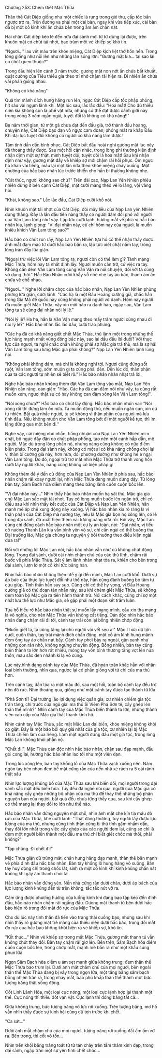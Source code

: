 




Chương 253: Chém Giết Mặc Thừa


Thân thể Cát Diệp giống như một chiếc lá rụng trong gió thu, cấp tốc bắn ngược trở ra. Trên đường va phải một cái bàn, ngay khi vừa tiếp xúc, cái bàn đã bị một cỗ kình khí ẩn chứa bên trong ầm ầm chấn nát.

Hai chân Cát diệp kéo lê đến nửa đại sảnh mới từ từ dừng lại được, trên khuôn mặt có chút tái nhợt, bao trùm một vẻ khiếp sợ khó tin.

"Ngươi..." lau vết máu trên khóe miệng, Cát Diệp kịch liệt thở hổn hển. Trong lòng giống như nỗi lên như những làn sóng lớn: "Gương mặt kia... tại sao lại có chút quen thuộc?"

Trong đầu hiện lên cảnh 3 năm trước, gương mặt non nớt ẩn chứa bất khuất, quật cường của Tiêu thiếu gia theo trí nhớ chậm rãi hiện ra. Dĩ nhiên ẩn chứa vài phần giống nhau.

"Không có khả năng"

Quả tim mãnh đích hung hăng run lên, ngực Cát Diệp cấp tốc phập phồng, hít sâu vài ngụm lãnh khí. Một lúc sau, lắc lắc đầu: "Hoa mắt! Cho dù thiếu niên kia không còn là phế vật nữa, nhưng có thể đạt được cảnh giới này trong vòng 3 năm ngắn ngủi, tuyệt đối là không có khả năng!!"

Ba năm thời gian, từ một gã chưa đạt đến đấu giả, trở thành đấu hoàng, chuyện này, Cát Diệp bạo dạn vỗ ngực cam đoan, phóng mắt ra khắp Đấu Khí đại lục tuyệt đối không có người có khả năng làm được!

Tâm tình dần dần bình phục, Cát Diệp bắt đầu hoài nghi gương mặt lúc nãy đã thoáng thấy được. Sau một hồi cân nhắc, trong lòng phi thường kiên định nhận định một sự thật, mình tuyệt đối, tuyệt đối là hoa mắt! Sau khi nhận định như vậy, gương mặt đầy vẻ khiếp sợ mới chậm rãi hồi phục. Ôm ngực ho khan vài tiếng, máu lại một lần nửa theo khóe miệng chảy xuống. Một chưởng của hắc bào nhân lúc trước khiến cho hắn bi thương không nhẹ.

"Cát thúc, người không sao chứ?" Trên đài cao, Nạp Lan Yên Nhiên phiêu nhiên dừng ở bên cạnh Cát Diệp, mặt cười mang theo vẻ lo lắng, vội vàng hỏi.

"Khái, không sao." Lắc lắc đầu, Cát Diệp cười khổ nói.

Nhìn khuôn mặt tái nhợt của Cát Diệp, đôi mày liễu của Nạp Lan yên Nhiên dựng thẳng. Đây là lần đầu tiên nàng thấy có người dám đối phó với người của Vân Lam tông như vậy. Lập tức cười lạnh, hướng mắt về phía vị hắc bào nhân kia, lạnh giọng: "Vị đại nhân này, cử chỉ hôm nay của ngươi, là muốn khiêu khích Vân Lam tông sao?"

Hắc bào có chút run rẩy, Nạp Lan Yên Nhiên tựa hồ có thể nhận thấy được ánh mắt đạm mạc từ dưới hắc bào bắn ra, lập tức xiết chặt nắm tay, tròng lòng tràn đầy lửa giận.

"Ngoại trừ việc lôi Vân Lam tông ra, ngươi còn có thể làm gì? Tánh mạng Mặc Thừa, hôm nay ta nhất định lấy. Ngươi muốn cản trở, cứ việc ra tay. Không cần đem Vân Lam tông cùng Vân Vận ra nói chuyện, đối với ta cũng vô dụng thôi." Hắc Bào Nhân cười khẩy vỗ nhè nhẹ tay áo bào, thanh âm ẩn chứa vẻ chế nhạo.

"Ngươi..." Nghe lời châm chọc của hắc bào nhân, Nạp Lan Yên Nhiên phừng phừng lửa giận, cười lạnh: "Các hạ là một Đấu Hoàng cường giả, chắc hẳn trong Gia Mã đế quốc này cũng không phải người vô danh. Hôm nay ngươi đã muốn giết Mặc Thừa, vậy xin mời báo ra danh hào, ngày sau, Vân Lam tông ta sẽ cùng đại nhân nói lý lẽ."

"Nói lý lẽ? Ha ha, hẳn là Vân Vận mang theo mấy trăm người cùng nhau đi nói lý lẽ?" Hắc bào nhân lắc lắc đầu, cười trào phúng.

"Các hạ đã có khả năng giết chết Mặc Thừa, thủ lãnh một trong những thế lực hùng mạnh nhất vùng đông bắc này, sao lại dấu đầu lòi đuôi? Với thực lực của ngươi, ta nghĩ chắc chắn không phải sợ Mặc gia trả thù, mà là sợ hãi Vân Lam tông sau lưng Mặc gia phải không?" Nạp Lan Yên Nhiên lạnh lùng nói.

"Không phải không dám, mà chỉ là không nghĩ tới. Ngươi cũng đừng sốt ruột, Vân lam tông, sớm muộn gì ta cũng phải đến. Đến lúc đó, thân phận của ta các ngươi tự nhiên sẽ biết rõ." Hắc bào nhân nhàn nhạt trả lời.

Nghe hắc bào nhân không thèm đặt Vân Lam tông vào mắt, Nạp Lan Yên Nhiên cắn răng, oán giận: "Hảo. Các hạ đã can đảm nói như vậy, ta cũng rất muốn xem, ngươi thật sự có hay không can đảm xông lên Vân Lam tông!".

"Nói xong chưa?" Hắc bào có chút lay động. Hắc bào nhân nhún vai: "Nói xong rồi thì đừng làm ồn nữa. Ta muốn động thủ, nếu muốn ngăn cản, xin cứ tự nhiên. Bất quá nhắc ngươi, ta sẽ không vì thân phận của ngươi mà lưu tình đâu. Nếu không muốn cho Vân Lam tông bớt đi một người kế tục, thì im lặng đứng qua một bên đi."

Nghe vậy, cái miệng nhỏ nhắn, hồng nhuận của Nạp Lan Yên Nhiên mím chặt, bộ ngực đầy đặn có chút phập phồng, tạo nên một cảnh hấp dẫn, mê người. Mặc dù trong lòng phẫn nộ, nhưng nàng cũng không có nữa điểm biện pháp. Trong đại sảnh này, không có một ai có khả năng chống chọi lại vị thần bí cường giả này, hơn nữa, đối phương dường như không hề e ngại Vân Lam tông. Do đó, ngoại trừ trơ mắt nhìn Mặc Thừa trở thành vong hồn dưới tay người khác, nàng cũng không có biện pháp gì.

Không thèm để ý đến cử động của Nạp Lan Yên Nhiên ở phía sau, hắc bào nhân chậm rãi xoay người lại, nhìn Mặc Thừa đang muốn dứng dậy. Từ lòng bàn tay, Sâm Bạch hỏa diễm mang theo băng lãnh cuồn cuộn bốc lên.

"Vị đại nhân này..." Nhìn thấy hắc bào nhân muốn hạ sát thủ, Mặc gia gia chủ Mặc Lan sắc mặt tái nhợt. Tuy có lòng muốn bước lên ngăn trở, chỉ có điều sau khi nhìn thấy kết cuộc của Cát Diệp và Nạp Lan Yên Nhiên, hắn mạnh mẽ áp chế xung động này xuống. Vị hắc bào nhân kia rõ ràng là vì thân phận của Cát Diệp mà nương tay, nếu là Mặc gia bọn họ xông lên, có lẽ trong đại sảnh, đã xuất hiện thêm vài tượng băng nữa rồi. Bởi vậy, Mặc Lan cũng chỉ đứng cách hắc bào nhân một cự ly an toàn, nói: "Đại nhân, vị tiểu cô nương Thanh Lân kia vẫn bình yên vô sự, chỉ cần ngài có thể buông tha Đại trưởng lão, Mặc gia chúng ta nguyện ý bồi thường theo điều kiện ngài đưa ra!"

Đối với những lời Mặc Lan nói, hắc bào nhân vẫn như cũ không chút động lòng. Trong đại sảnh, dưới cái nhìn chăm chú của các thủ lĩnh, chậm rãi bước về phía Mặc Thừa. Sát ý âm lãnh nhàn nhạt tỏa ra, khiến cho bên trong đại sảnh, lượn lờ một cỗ khí tức băng hàn.

Nhìn hắc bào nhân không thèm để ý gì đến mình, Mặc Lan cười khổ. Dưới sự áp bức của thực lực tuyệt đối như thế này, hắn cũng đành buông bỏ tâm tư cứu giúp. Tinh thần hắn suy sụp. Cũng chỉ có thể hy vọng, vị Đấu Hoàng cường giả có thủ đoạn tàn nhẫn này, sau khi chém giết Mặc Thừa, sẽ không đem toàn bộ Mặc gia ra tiến hành thanh trừ. Nói cách khác, cũng chỉ sợ một nhất lưu thế lực như Mặc gia, sẽ gặp phải một đoạn kết trầm luân.

Tựa hồ hiểu rõ hắc bào nhân thật sự muốn lấy mạng mình, cầu xin tha mạng là vô nghĩa, cho nên Mặc Thừa vẫn không cất tiếng. Oán độc nhìn hắc bào nhân đang chậm rãi đi tới, cánh tay trái còn lại bỗng nhiên chớp động.

"Muốn giết ta, ta cũng tặng lại cho ngươi vài vết sẹo a!" Mặc Thừa dữ tợn cười, cuộn thân, tay trái mãnh đích chấn động, một cổ ám kình hung mãnh đem ống tay áo chấn nát bấy. Cánh tay phơi bày ra ngoài, gân xanh như những con rắn nhỏ, không ngừng chuyển động. Bỗng nhiên, bàn tay cũng biến thành to lớn hơn rất nhiều, móng tay vốn bình thường tăng vọt lên nửa thốn, màu sắc đen nhánh kì lạ vô cùng.

Lúc này,hình dạng cánh tay của Mặc Thừa, đã hoàn toàn khác hẳn với nhân loại bình thường, nhìn qua, ngược lại có phần giống với tứ chi của ma thú hơn.

Trên cánh tay, dần tỏa ra một màu đỏ, sau một hồi, toàn bộ cánh tay đều trở nên đỏ rực. Nhìn thoáng qua, giống như một cánh tay được tạo thành từ lửa.

"Phá Sơn tí? Đại trưởng lão lợi dụng việc quản gia, cư nhiên chiếm gia tộc trân tàng, chi trước của ngũ giai ma thú Sí Viêm Phá Sơn tê, cấy ghép lên thân thể mình?" Nhìn cánh tay của Mặc Thừa biến thành to lớn, những thành viên cao cấp của Mặc gia thất thanh kinh hô.

Nhìn cánh tay Mặc Thừa, sắc mặt Mặc Lan đại biến, khóe miệng không khỏi co giật. Đây là một bảo bối quý giá nhất của gia tộc, cư nhiên lại bị Mặc Thừa chiếm làm của riêng. Làm một người đứng đầu một gia tộc, trong lòng Mặc Lan không khỏi phẫn nộ.

"Chết đi!". Mặc Thừa oán độc nhìn hắc bào nhân, chân sau đạp mạnh, đầu gối cong lại, hướng hắc bào nhân lao tới như một viên đạn.

Trong lúc xông lên, bàn tay khổng lồ của Mặc Thừa vạch xuống nền. Năm ngón tay bén nhọn đem bề mặt cứng rắn của nền nhà xé rách ra 5 cái rãnh thật sâu

Nhìn lực lượng khủng bố của Mặc Thừa sau khi biến đổi, mọi người trong đại sảnh sắc mặt đều biến hóa. Tuy đều đã nghe nói qua, người của Mặc gia có khả năng cấy ghép những bộ phận của ma thú để thay thế những bộ phận nguyên bản của người, bất quá đều chưa từng thấy qua, sau khi cấy ghép có thể mang lại thay đổi to lớn như thế nào.

Hắc bào nhân vẫn đứng nguyên một chỗ, nhìn ánh mắt che kín tia máu đỏ rực của Mặc Thừa, khẽ cười lạnh: "Thật đáng thương, tuy ngươi lấy được lực lượng của ma thú, nhưng cũng tinh thần cũng bị thú tính gặm nhấm dần, thay đổi lớn nhất trong việc cấy ghép của các người đem lại, cũng sợ chỉ là đem một người biến thành một đầu ma thú chỉ biết giết chóc mà thôi, phải không?"

"Tạp chủng. Đi chết đi!"

Mặc Thừa giận dữ trùng mắt, chân hung hăng đạp mạnh, thân thể bắn mạnh về phía đỉnh đầu hắc bào nhân. Bàn tay khổng lồ hung hăng vồ xuống. Bàn tay huy động chỉ trong chốc lát, sinh ra một cổ kình khí kinh khủng chấn nát không khí gây âm thanh chói tai.

Hắc bào nhân vẫn đứng yên. Nền nhà cứng rắn dưới chân, dưới áp bách của lực lượng kinh khủng đến từ trên không, tấc tấc nứt vỡ ra.

Cảm ứng được phương hướng của luồng kình khí đang bạo tập kéo đến đỉnh đầu, hắc bào nhân chậm rãi ngẩng đầu. Gương mặt thanh tú bên dưới hắc bào hiện rõ trong đôi mắt đỏ rực của Mặc Thừa.

Cho dù lúc này tinh thần đã tiến vào trạng thái cuồng bạo, nhưng sau khi nhìn thấy rõ gương mặt trẻ măng của thiếu niên dưới hắc bào, trong đôi mắt đỏ rực của hắc bào không khỏi hiện ra vẻ khiếp sợ, khó tin.

"Kết thúc..." Nhìn vẻ khiếp sợ trong mắt Mặc Thừa, gương mặt thanh tú vẫn không chút thay đổi. Bàn tay chậm rãi giơ lên. Bên trên, Sâm Bạch hỏa diễm cuồn cuộn bốc lên, trong chớp mắt, mạnh mẽ bắn ra như một khẩu súng phun lửa.

Ngọn Sâm Bạch hỏa diễm u ám xẹt mạnh giữa không trung, đem thân thể Mặc Thừa bao trùm lại. Dưới ánh mắt chăm chú của mọi người, bên ngoài thân thể Mặc Thừa đang bị vây trong ngọn lửa, một tầng băng sâm bạch bỗng nhiên tràn ra, trong nháy mắt, bao phủ khắp thân thể thành một bức tượng băng thật sống động.

Cốt Linh Lãnh Hỏa, một loại cực nóng, một loại cực lạnh hợp lại thành một thể. Cực nóng thì thiêu đốt vạn vật. Cực lạnh thì đóng băng tất cả...

Giữa không trung, bức tượng băng vô lực rơi xuống. Trên tượng băng, mơ hồ vẫn nhìn thấy được sự kinh hãi cùng dữ tợn trước khi chết.

"Ca sát..."

Dưới ánh mắt chăm chú của mọi người, tượng băng rơi xuống đất ầm ầm vỡ ra. Bên trong, thi cốt vô tồn...

Nhìn trên khối băng trắng toát từ từ tan chảy trên tấm thảm xinh đẹp, trong đại sảnh, ngập tràn một sự yên tĩnh chết chóc...




